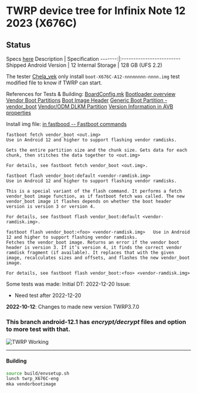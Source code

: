 # TWRP device tree for Infinix Note 12 2023 (X676C)

## Status

Specs [here](https://www.devicespecifications.com/en/model/69965aab)
Description | Specification
-------:|:-------------------------
Shipped Android Version | 12
Internal Storage | 128 GB (UFS 2.2)

The tester [Chela_vek](https://4pda.to/forum/index.php?showuser=8411813) only install `boot-X676C-A12-nnnnnnnn-nnnn.img` test modified file to know if TWRP can start.

References for Tests & Building: [BoardConfig.mk](https://android.googlesource.com/device/google/cuttlefish/+/70e6a3f2434529698dc831471a1a7b675cb87cc3/shared/BoardConfig.mk)
[Bootloader overview](https://source.android.com/docs/core/architecture/bootloader)
[Vendor Boot Partitions](https://source.android.com/docs/core/architecture/bootloader/partitions/vendor-boot-partitions)
[Boot Image Header](https://source.android.com/docs/core/architecture/bootloader/boot-image-header)
[Generic Boot Partition - vendor_boot](https://source.android.com/docs/core/architecture/bootloader/partitions/generic-boot)
[Vendor/ODM DLKM Partition](https://source.android.com/docs/core/architecture/bootloader/partitions/vendor-odm-dlkm-partition)
[Version Information in AVB properties](https://source.android.com/docs/core/architecture/bootloader/version-info-avb)

Install img file: [in fastbood -- Fastboot commands](https://source.android.com/docs/core/architecture/bootloader/fastbootd#fastboot-commands)
```
fastboot fetch vendor_boot <out.img>	
Use in Android 12 and higher to support flashing vendor ramdisks.

Gets the entire partition size and the chunk size. Gets data for each chunk, then stitches the data together to <out.img>

For details, see fastboot fetch vendor_boot <out.img>.

fastboot flash vendor_boot:default <vendor-ramdisk.img>	
Use in Android 12 and higher to support flashing vendor ramdisks.

This is a special variant of the flash command. It performs a fetch vendor_boot image function, as if fastboot fetch was called. The new vendor_boot image it flashes depends on whether the boot header version is version 3 or version 4.

For details, see fastboot flash vendor_boot:default <vendor-ramdisk.img>.

fastboot flash vendor_boot:<foo> <vendor-ramdisk.img>	Use in Android 12 and higher to support flashing vendor ramdisks.
Fetches the vendor_boot image. Returns an error if the vendor boot header is version 3. If it’s version 4, it finds the correct vendor ramdisk fragment (if available). It replaces that with the given image, recalculates sizes and offsets, and flashes the new vendor_boot image.

For details, see fastboot flash vendor_boot:<foo> <vendor-ramdisk.img>
```

Some tests was made: 
Initial DT: 2022-12-20
Issue: 

 - Need test after 2022-12-20

****2022-10-12****: Changes to made new version TWRP3.7.0

### This branch android-12.1 has ***encrypt/decrypt*** files and option to more test with that.

![TWRP Working](https://github.com/lopestom/t)

-----
#### Building

```bash
source build/envsetup.sh
lunch twrp_X676C-eng
mka vendorbootimage
```

